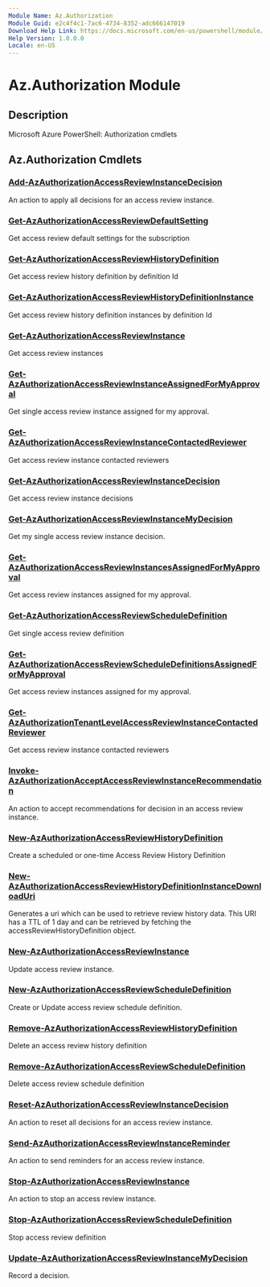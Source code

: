 ```yaml
---
Module Name: Az.Authorization
Module Guid: e2c4f4c1-7ac6-4734-8352-adc666147019
Download Help Link: https://docs.microsoft.com/en-us/powershell/module/az.authorization
Help Version: 1.0.0.0
Locale: en-US
---
```


# Az.Authorization Module
## Description
Microsoft Azure PowerShell: Authorization cmdlets

## Az.Authorization Cmdlets
### [Add-AzAuthorizationAccessReviewInstanceDecision](Add-AzAuthorizationAccessReviewInstanceDecision.md)
An action to apply all decisions for an access review instance.

### [Get-AzAuthorizationAccessReviewDefaultSetting](Get-AzAuthorizationAccessReviewDefaultSetting.md)
Get access review default settings for the subscription

### [Get-AzAuthorizationAccessReviewHistoryDefinition](Get-AzAuthorizationAccessReviewHistoryDefinition.md)
Get access review history definition by definition Id

### [Get-AzAuthorizationAccessReviewHistoryDefinitionInstance](Get-AzAuthorizationAccessReviewHistoryDefinitionInstance.md)
Get access review history definition instances by definition Id

### [Get-AzAuthorizationAccessReviewInstance](Get-AzAuthorizationAccessReviewInstance.md)
Get access review instances

### [Get-AzAuthorizationAccessReviewInstanceAssignedForMyApproval](Get-AzAuthorizationAccessReviewInstanceAssignedForMyApproval.md)
Get single access review instance assigned for my approval.

### [Get-AzAuthorizationAccessReviewInstanceContactedReviewer](Get-AzAuthorizationAccessReviewInstanceContactedReviewer.md)
Get access review instance contacted reviewers

### [Get-AzAuthorizationAccessReviewInstanceDecision](Get-AzAuthorizationAccessReviewInstanceDecision.md)
Get access review instance decisions

### [Get-AzAuthorizationAccessReviewInstanceMyDecision](Get-AzAuthorizationAccessReviewInstanceMyDecision.md)
Get my single access review instance decision.

### [Get-AzAuthorizationAccessReviewInstancesAssignedForMyApproval](Get-AzAuthorizationAccessReviewInstancesAssignedForMyApproval.md)
Get access review instances assigned for my approval.

### [Get-AzAuthorizationAccessReviewScheduleDefinition](Get-AzAuthorizationAccessReviewScheduleDefinition.md)
Get single access review definition

### [Get-AzAuthorizationAccessReviewScheduleDefinitionsAssignedForMyApproval](Get-AzAuthorizationAccessReviewScheduleDefinitionsAssignedForMyApproval.md)
Get access review instances assigned for my approval.

### [Get-AzAuthorizationTenantLevelAccessReviewInstanceContactedReviewer](Get-AzAuthorizationTenantLevelAccessReviewInstanceContactedReviewer.md)
Get access review instance contacted reviewers

### [Invoke-AzAuthorizationAcceptAccessReviewInstanceRecommendation](Invoke-AzAuthorizationAcceptAccessReviewInstanceRecommendation.md)
An action to accept recommendations for decision in an access review instance.

### [New-AzAuthorizationAccessReviewHistoryDefinition](New-AzAuthorizationAccessReviewHistoryDefinition.md)
Create a scheduled or one-time Access Review History Definition

### [New-AzAuthorizationAccessReviewHistoryDefinitionInstanceDownloadUri](New-AzAuthorizationAccessReviewHistoryDefinitionInstanceDownloadUri.md)
Generates a uri which can be used to retrieve review history data.
This URI has a TTL of 1 day and can be retrieved by fetching the accessReviewHistoryDefinition object.

### [New-AzAuthorizationAccessReviewInstance](New-AzAuthorizationAccessReviewInstance.md)
Update access review instance.

### [New-AzAuthorizationAccessReviewScheduleDefinition](New-AzAuthorizationAccessReviewScheduleDefinition.md)
Create or Update access review schedule definition.

### [Remove-AzAuthorizationAccessReviewHistoryDefinition](Remove-AzAuthorizationAccessReviewHistoryDefinition.md)
Delete an access review history definition

### [Remove-AzAuthorizationAccessReviewScheduleDefinition](Remove-AzAuthorizationAccessReviewScheduleDefinition.md)
Delete access review schedule definition

### [Reset-AzAuthorizationAccessReviewInstanceDecision](Reset-AzAuthorizationAccessReviewInstanceDecision.md)
An action to reset all decisions for an access review instance.

### [Send-AzAuthorizationAccessReviewInstanceReminder](Send-AzAuthorizationAccessReviewInstanceReminder.md)
An action to send reminders for an access review instance.

### [Stop-AzAuthorizationAccessReviewInstance](Stop-AzAuthorizationAccessReviewInstance.md)
An action to stop an access review instance.

### [Stop-AzAuthorizationAccessReviewScheduleDefinition](Stop-AzAuthorizationAccessReviewScheduleDefinition.md)
Stop access review definition

### [Update-AzAuthorizationAccessReviewInstanceMyDecision](Update-AzAuthorizationAccessReviewInstanceMyDecision.md)
Record a decision.

